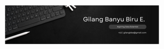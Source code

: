 <a><img src="https://github.com/gilangbbe/gilangbbe/blob/main/SVG/White%20Minimalist%20Corporate%20Personal%20Profile%20LinkedIn%20Banner.png"/></a>


<!--
**gilangbbe/gilangbbe** is a ✨ _special_ ✨ repository because its `README.md` (this file) appears on your GitHub profile.

Here are some ideas to get you started:

- 🔭 I’m currently working on ...
- 🌱 I’m currently learning ...
- 👯 I’m looking to collaborate on ...
- 🤔 I’m looking for help with ...
- 💬 Ask me about ...
- 📫 How to reach me: ...
- 😄 Pronouns: ...
- ⚡ Fun fact: ...
-->
